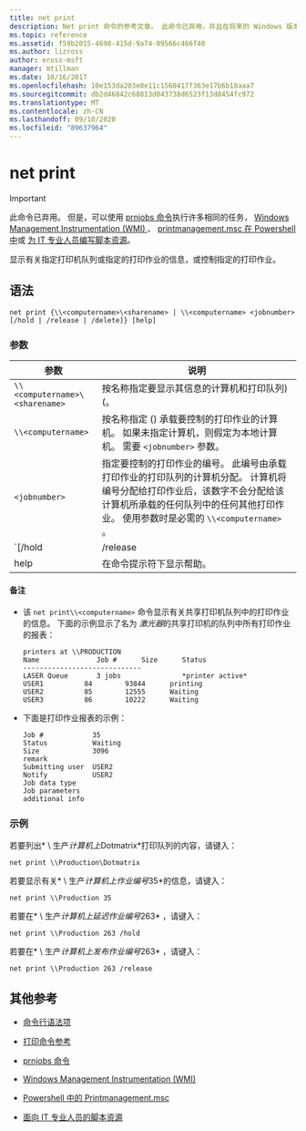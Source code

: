```yaml
---
title: net print
description: Net print 命令的参考文章。 此命令已弃用，并且在将来的 Windows 版本中不保证其受支持。
ms.topic: reference
ms.assetid: f59b2015-4698-415d-9a74-09566c466f40
ms.author: lizross
author: eross-msft
manager: mtillman
ms.date: 10/16/2017
ms.openlocfilehash: 10e153da203e0e11c1560417f363e17b6b18aaa7
ms.sourcegitcommit: db2d46842c68813d043738d6523f13d8454fc972
ms.translationtype: MT
ms.contentlocale: zh-CN
ms.lasthandoff: 09/10/2020
ms.locfileid: "89637964"
---
```

# <a name="net-print"></a>net print

> [!IMPORTANT]
> 此命令已弃用。 但是，可以使用 [prnjobs 命令](prnjobs.md)执行许多相同的任务， [Windows Management Instrumentation (WMI) ](/windows/win32/wmisdk/wmi-start-page)、 [printmanagement.msc 在 Powershell 中](/powershell/module/printmanagement)或 [为 IT 专业人员编写脚本资源](https://gallery.technet.microsoft.com/ScriptCenter/site/search?f%5B0%5D.Type=RootCategory&f%5B0%5D.Value=printing&f%5B0%5D.Text=Printing)。

显示有关指定打印机队列或指定的打印作业的信息，或控制指定的打印作业。

## <a name="syntax"></a>语法

```
net print {\\<computername>\<sharename> | \\<computername> <jobnumber> [/hold | /release | /delete]} [help]
```

### <a name="parameters"></a>参数

| 参数 | 说明 |
| ---------- | ----------- |
| `\\<computername>\<sharename>` | 按名称指定要显示其信息的计算机和打印队列)  (。 |
| `\\<computername>` | 按名称指定 () 承载要控制的打印作业的计算机。 如果未指定计算机，则假定为本地计算机。 需要 `<jobnumber>` 参数。 |
| `<jobnumber>` | 指定要控制的打印作业的编号。 此编号由承载打印作业的打印队列的计算机分配。 计算机将编号分配给打印作业后，该数字不会分配给该计算机所承载的任何队列中的任何其他打印作业。 使用参数时是必需的 `\\<computername>` 。 |
| `[/hold | /release | /delete]` | 指定要对打印作业执行的操作。 如果指定了作业编号，但未指定任何操作，则会显示有关打印作业的信息。<ul><li>**/hold** -延迟作业，允许其他打印作业绕过它。</li><li>**/release** -释放已延迟的打印作业。</li><li>**/delete** -从打印队列中删除打印作业。</li></ul> |
| help | 在命令提示符下显示帮助。 |

#### <a name="remarks"></a>备注

- 该 `net print\\<computername>` 命令显示有关共享打印机队列中的打印作业的信息。 下面的示例显示了名为 *激光器*的共享打印机的队列中所有打印作业的报表：

    ```
    printers at \\PRODUCTION
    Name              Job #      Size      Status
    -----------------------------
    LASER Queue       3 jobs               *printer active*
    USER1          84        93844      printing
    USER2          85        12555      Waiting
    USER3          86        10222      Waiting
    ```

- 下面是打印作业报表的示例：

    ```
    Job #            35
    Status           Waiting
    Size             3096
    remark
    Submitting user  USER2
    Notify           USER2
    Job data type
    Job parameters
    additional info
    ```

### <a name="examples"></a>示例

若要列出* \\ 生产*计算机上*Dotmatrix*打印队列的内容，请键入：

```
net print \\Production\Dotmatrix
```

若要显示有关* \\ 生产*计算机上作业编号*35*的信息，请键入：

```
net print \\Production 35
```

若要在* \\ 生产*计算机上延迟作业编号*263* ，请键入：

```
net print \\Production 263 /hold
```

若要在* \\ 生产*计算机上发布作业编号*263* ，请键入：

```
net print \\Production 263 /release
```

## <a name="additional-references"></a>其他参考

- [命令行语法项](command-line-syntax-key.md)

- [打印命令参考](print-command-reference.md)

- [prnjobs 命令](prnjobs.md)

- [Windows Management Instrumentation (WMI)](/windows/win32/wmisdk/wmi-start-page)

- [Powershell 中的 Printmanagement.msc](/powershell/module/printmanagement)

- [面向 IT 专业人员的脚本资源](https://gallery.technet.microsoft.com/ScriptCenter/site/search?f%5B0%5D.Type=RootCategory&f%5B0%5D.Value=printing&f%5B0%5D.Text=Printing)
